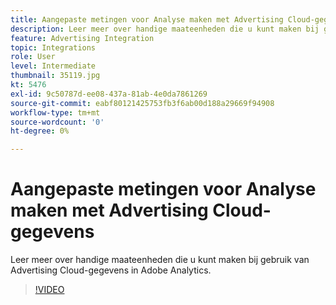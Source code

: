 ```yaml
---
title: Aangepaste metingen voor Analyse maken met Advertising Cloud-gegevens
description: Leer meer over handige maateenheden die u kunt maken bij gebruik van Advertising Cloud-gegevens in Adobe Analytics.
feature: Advertising Integration
topic: Integrations
role: User
level: Intermediate
thumbnail: 35119.jpg
kt: 5476
exl-id: 9c50787d-ee08-437a-81ab-4e0da7861269
source-git-commit: eabf80121425753fb3f6ab00d188a29669f94908
workflow-type: tm+mt
source-wordcount: '0'
ht-degree: 0%

---
```



# Aangepaste metingen voor Analyse maken met Advertising Cloud-gegevens

Leer meer over handige maateenheden die u kunt maken bij gebruik van Advertising Cloud-gegevens in Adobe Analytics.

>[!VIDEO](https://video.tv.adobe.com/v/35119/?quality=12&learn=on)
